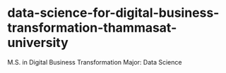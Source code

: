 # data-science-for-digital-business-transformation-thammasat-university
M.S. in Digital Business Transformation Major: Data Science
